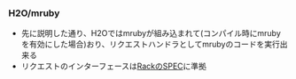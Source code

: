 ### H2O/mruby

* 先に説明した通り、H2Oではmrubyが組み込まれて(コンパイル時にmrubyを有効にした場合)おり、リクエストハンドラとしてmrubyのコードを実行出来る
* リクエストのインターフェースは[RackのSPEC](https://www.rubydoc.info/github/rack/rack/master/file/SPEC)に準拠
